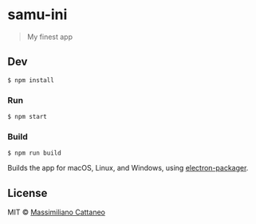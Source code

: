 # samu-ini

> My finest app


## Dev

```
$ npm install
```

### Run

```
$ npm start
```

### Build

```
$ npm run build
```

Builds the app for macOS, Linux, and Windows, using [electron-packager](https://github.com/electron-userland/electron-packager).


## License

MIT © [Massimiliano Cattaneo](https://github.com/massicattaneo/samu-ini)

